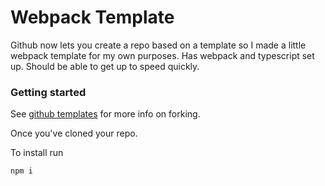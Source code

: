 # Webpack Template

Github now lets you create a repo based on a template so I made a little webpack template for my own purposes. Has webpack and typescript set up. Should be able to get up to speed quickly.


### Getting started

See [github templates](https://help.github.com/en/articles/creating-a-repository-from-a-template) for more info on forking.

Once you've cloned your repo.

To install run

`npm i`



